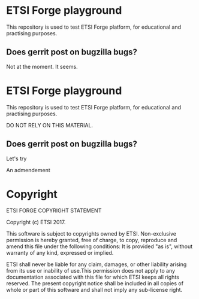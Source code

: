 # ETSI Forge playground

This repository  is used to test ETSI Forge platform, for educational and practising purposes.


## Does gerrit post on bugzilla bugs?

Not at the moment. It seems.

# ETSI Forge playground

This repository  is used to test ETSI Forge platform, for educational and practising purposes.

DO NOT RELY ON THIS MATERIAL.

## Does gerrit post on bugzilla bugs?

Let's try


An admendement

# Copyright

ETSI FORGE COPYRIGHT STATEMENT

Copyright (c) ETSI 2017.

This software is subject to copyrights owned by ETSI. Non-exclusive permission
is hereby granted, free of charge, to copy, reproduce and amend this file
under the following conditions: It is provided "as is", without warranty of any
kind, expressed or implied.

ETSI shall never be liable for any claim, damages, or other liability arising
from its use or inability of use.This permission does not apply to any documentation
associated with this file for which ETSI keeps all rights reserved. The present
copyright notice shall be included in all copies of whole or part of this
software and shall not imply any sub-license right.



